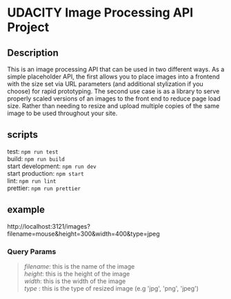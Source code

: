 # UDACITY Image Processing API Project

## Description
This is an image processing API that can be used in two different ways. As a simple placeholder API, the first allows you to place images into a frontend with the size set via URL parameters (and additional stylization if you choose) for rapid prototyping. The second use case is as a library to serve properly scaled versions of an images to the front end to reduce page load size. Rather than needing to resize and upload multiple copies of the same image to be used throughout your site.

## scripts
test: `npm run test` <br>
build: `npm run build` <br>
start development: `npm run dev`<br>
start production: `npm start` <br>
lint: `npm run lint` <br>
prettier: `npm run prettier`

## example
http://localhost:3121/images?filename=mouse&height=300&width=400&type=jpeg
### Query Params
> *filename*: this is the name of the image <string> <br>
> *height*: this is the height of the image <number> <br>
> *width*: this is the width of the image <number> <br>
> *type* <optional>: this is the type of resized image (e.g 'jpg', 'png', 'jpeg')